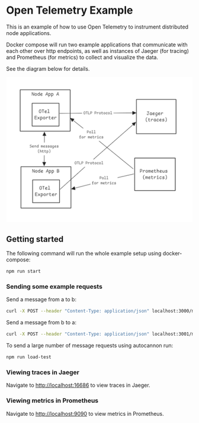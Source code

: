 # Open Telemetry Example

This is an example of how to use Open Telemetry to instrument distributed node applications.

Docker compose will run two example applications that communicate with each other over http endpoints, as well as instances of Jaeger (for tracing) and Prometheus (for metrics) to collect and visualize the data.

See the diagram below for details.

![Example application components](https://github.com/atheius/open-telemetry-node-example/raw/HEAD/otel-node-example.png 'Example application components')

## Getting started

The following command will run the whole example setup using docker-compose:

```sh
npm run start
```

### Sending some example requests

Send a message from a to b:

```sh
curl -X POST --header "Content-Type: application/json" localhost:3000/message/send/b -d '{"message": "Hello from a!"}'
```

Send a message from b to a:

```sh
curl -X POST --header "Content-Type: application/json" localhost:3001/message/send/a -d '{"message": "Hello from b!"}'
```

To send a large number of message requests using autocannon run:

```sh
npm run load-test
```

### Viewing traces in Jaeger

Navigate to [http://localhost:16686](http://localhost:16686) to view traces in Jaeger.

### Viewing metrics in Prometheus

Navigate to [http://localhost:9090](http://localhost:9090) to view metrics in Prometheus.
